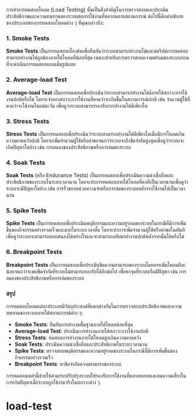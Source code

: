 การทำการทดสอบโหลด (Load Testing) นั้นเป็นสิ่งสำคัญในการตรวจสอบและประเมินประสิทธิภาพและความทนทานของระบบต่อการใช้งานที่หลากหลายสถานการณ์ ต่อไปนี้คือคำอธิบายของประเภทของการทดสอบโหลดต่าง ๆ ที่คุณกล่าวถึง:

### 1. Smoke Tests
**Smoke Tests** เป็นการทดสอบเบื้องต้นเพื่อยืนยันว่าระบบสามารถทำงานได้และสคริปต์การทดสอบสามารถทำงานได้ถูกต้องภายใต้โหลดที่น้อยที่สุด เหมาะสำหรับการตรวจสอบความพร้อมของระบบก่อนที่จะดำเนินการทดสอบแบบเต็มรูปแบบ

### 2. Average-load Test
**Average-load Test** เป็นการทดสอบเพื่อประเมินว่าระบบสามารถทำงานได้ดีภายใต้สภาวะการใช้งานปกติหรือไม่ โดยจะจำลองสภาวะการใช้งานที่คาดว่าจะเกิดขึ้นในสถานการณ์ปกติ เช่น จำนวนผู้ใช้ที่คาดว่าจะใช้งานในแต่ละวัน เพื่อดูว่าระบบสามารถรองรับการทำงานได้ดีเพียงใด

### 3. Stress Tests
**Stress Tests** เป็นการทดสอบเพื่อประเมินว่าระบบสามารถทำงานได้ดีเพียงใดเมื่อมีการโหลดเกินความคาดหวังปกติ โดยจะเพิ่มจำนวนผู้ใช้หรือคำขอจนกว่าระบบจะถึงขีดจำกัดสูงสุดเพื่อดูว่าระบบจะเกิดปัญหาใดบ้าง เช่น การลดลงของประสิทธิภาพหรือการล่มของระบบ

### 4. Soak Tests
**Soak Tests** (หรือ Endurance Tests) เป็นการทดสอบเพื่อประเมินความน่าเชื่อถือและประสิทธิภาพของระบบในระยะเวลานาน โดยจะทำการทดสอบภายใต้โหลดที่คงที่เป็นเวลานานเพื่อดูว่าระบบจะมีปัญหาใดบ้าง เช่น การรั่วของหน่วยความจำหรือการล่มของระบบหลังจากใช้งานไปเป็นเวลานาน

### 5. Spike Tests
**Spike Tests** เป็นการทดสอบเพื่อประเมินพฤติกรรมและความอยู่รอดของระบบในกรณีที่มีการเพิ่มขึ้นของกิจกรรมอย่างรวดเร็วและมากในระยะเวลาสั้น โดยจะทำการเพิ่มจำนวนผู้ใช้หรือคำขอในทันทีเพื่อดูว่าระบบจะสามารถตอบสนองได้อย่างไรและจะสามารถกลับมาทำงานปกติหลังจากนั้นได้หรือไม่

### 6. Breakpoint Tests
**Breakpoint Tests** เป็นการทดสอบเพื่อประเมินขีดความสามารถของระบบโดยการเพิ่มโหลดทีละน้อยจนกว่าจะพบขีดจำกัดที่ระบบไม่สามารถรองรับได้อีกต่อไป เพื่อหาจุดที่ระบบเริ่มมีปัญหา เช่น การลดลงของประสิทธิภาพหรือการล่มของระบบ

### สรุป
การทดสอบโหลดแต่ละประเภทมีวัตถุประสงค์ที่แตกต่างกันในการตรวจสอบประสิทธิภาพและความทนทานของระบบภายใต้สถานการณ์ต่าง ๆ:

- **Smoke Tests**: ยืนยันการทำงานพื้นฐานภายใต้โหลดน้อยที่สุด
- **Average-load Test**: ประเมินการทำงานภายใต้สภาวะการใช้งานปกติ
- **Stress Tests**: ทดสอบการทำงานภายใต้โหลดสูงเกินความคาดหวัง
- **Soak Tests**: ประเมินความน่าเชื่อถือและประสิทธิภาพในระยะเวลานาน
- **Spike Tests**: ตรวจสอบพฤติกรรมและความอยู่รอดของระบบในกรณีที่มีการเพิ่มขึ้นของกิจกรรมอย่างรวดเร็ว
- **Breakpoint Tests**: หาขีดจำกัดความสามารถของระบบ

การทดสอบเหล่านี้ช่วยให้สามารถปรับปรุงระบบให้รองรับการใช้งานที่หลากหลายและลดความเสี่ยงในการเกิดปัญหาเมื่อระบบถูกใช้งานจริงในสภาวะต่าง ๆ
# load-test
